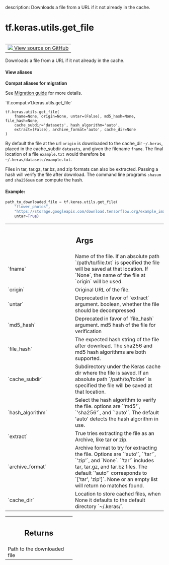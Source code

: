 description: Downloads a file from a URL if it not already in the cache.

<div itemscope itemtype="http://developers.google.com/ReferenceObject">
<meta itemprop="name" content="tf.keras.utils.get_file" />
<meta itemprop="path" content="Stable" />
</div>

# tf.keras.utils.get_file

<!-- Insert buttons and diff -->

<table class="tfo-notebook-buttons tfo-api nocontent" align="left">
<td>
  <a target="_blank" href="https://github.com/keras-team/keras/tree/v2.7.0/keras/utils/data_utils.py#L149-L295">
    <img src="https://www.tensorflow.org/images/GitHub-Mark-32px.png" />
    View source on GitHub
  </a>
</td>
</table>



Downloads a file from a URL if it not already in the cache.

<section class="expandable">
  <h4 class="showalways">View aliases</h4>
  <p>
<b>Compat aliases for migration</b>
<p>See
<a href="https://www.tensorflow.org/guide/migrate">Migration guide</a> for
more details.</p>
<p>`tf.compat.v1.keras.utils.get_file`</p>
</p>
</section>

<pre class="devsite-click-to-copy prettyprint lang-py tfo-signature-link">
<code>tf.keras.utils.get_file(
    fname=None, origin=None, untar=(False), md5_hash=None, file_hash=None,
    cache_subdir=&#x27;datasets&#x27;, hash_algorithm=&#x27;auto&#x27;,
    extract=(False), archive_format=&#x27;auto&#x27;, cache_dir=None
)
</code></pre>



<!-- Placeholder for "Used in" -->

By default the file at the url `origin` is downloaded to the
cache_dir `~/.keras`, placed in the cache_subdir `datasets`,
and given the filename `fname`. The final location of a file
`example.txt` would therefore be `~/.keras/datasets/example.txt`.

Files in tar, tar.gz, tar.bz, and zip formats can also be extracted.
Passing a hash will verify the file after download. The command line
programs `shasum` and `sha256sum` can compute the hash.

#### Example:



```python
path_to_downloaded_file = tf.keras.utils.get_file(
    "flower_photos",
    "https://storage.googleapis.com/download.tensorflow.org/example_images/flower_photos.tgz",
    untar=True)
```

<!-- Tabular view -->
 <table class="responsive fixed orange">
<colgroup><col width="214px"><col></colgroup>
<tr><th colspan="2"><h2 class="add-link">Args</h2></th></tr>

<tr>
<td>
`fname`
</td>
<td>
Name of the file. If an absolute path `/path/to/file.txt` is
specified the file will be saved at that location. If `None`, the
name of the file at `origin` will be used.
</td>
</tr><tr>
<td>
`origin`
</td>
<td>
Original URL of the file.
</td>
</tr><tr>
<td>
`untar`
</td>
<td>
Deprecated in favor of `extract` argument.
boolean, whether the file should be decompressed
</td>
</tr><tr>
<td>
`md5_hash`
</td>
<td>
Deprecated in favor of `file_hash` argument.
md5 hash of the file for verification
</td>
</tr><tr>
<td>
`file_hash`
</td>
<td>
The expected hash string of the file after download.
The sha256 and md5 hash algorithms are both supported.
</td>
</tr><tr>
<td>
`cache_subdir`
</td>
<td>
Subdirectory under the Keras cache dir where the file is
saved. If an absolute path `/path/to/folder` is
specified the file will be saved at that location.
</td>
</tr><tr>
<td>
`hash_algorithm`
</td>
<td>
Select the hash algorithm to verify the file.
options are `'md5'`, `'sha256'`, and `'auto'`.
The default 'auto' detects the hash algorithm in use.
</td>
</tr><tr>
<td>
`extract`
</td>
<td>
True tries extracting the file as an Archive, like tar or zip.
</td>
</tr><tr>
<td>
`archive_format`
</td>
<td>
Archive format to try for extracting the file.
Options are `'auto'`, `'tar'`, `'zip'`, and `None`.
`'tar'` includes tar, tar.gz, and tar.bz files.
The default `'auto'` corresponds to `['tar', 'zip']`.
None or an empty list will return no matches found.
</td>
</tr><tr>
<td>
`cache_dir`
</td>
<td>
Location to store cached files, when None it
defaults to the default directory `~/.keras/`.
</td>
</tr>
</table>



<!-- Tabular view -->
 <table class="responsive fixed orange">
<colgroup><col width="214px"><col></colgroup>
<tr><th colspan="2"><h2 class="add-link">Returns</h2></th></tr>
<tr class="alt">
<td colspan="2">
Path to the downloaded file
</td>
</tr>

</table>

